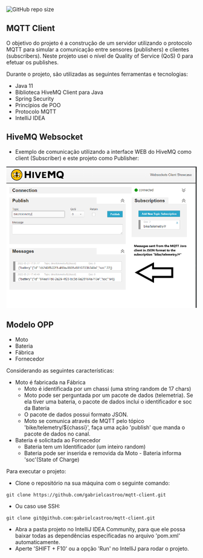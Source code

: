 ![GitHub repo size](https://img.shields.io/github/repo-size/gabrielcastroo/mqtt-client?style=plastic)

<h2>MQTT Client</h2>

O objetivo do projeto é a construção de um servidor utilizando o protocolo MQTT para simular a comunicação entre sensores (publishers) e clientes (subscribers).
Neste projeto usei o nível de Quality of Service (QoS) 0 para efetuar os publishes.

Durante o projeto, são utilizadas as seguintes ferramentas e tecnologias:

* Java 11 
* Biblioteca HiveMQ Client para Java
* Spring Security
* Princípios de POO
* Protocolo MQTT
* IntelliJ IDEA

<h2>HiveMQ Websocket</h2>

* Exemplo de comunicação utilizando a interface WEB do HiveMQ como client (Subscriber) e este projeto como Publisher:

<p align="center">
  <img src="src/assets/websockethivemq.png" width="700" title="hover text">
</p>

<h2>Modelo OPP</h2>

* Moto
* Bateria
* Fábrica
* Fornecedor

Considerando as seguintes características:

- Moto é fabricada na Fábrica
    - Moto é identificada por um chassi (uma string random de 17 chars)
    - Moto pode ser perguntada por um pacote de dados (telemetria). Se ela tiver
    uma bateria, o pacote de dados inclui o identificador e soc da Bateria
    - O pacote de dados possui formato JSON.
    - Moto se comunica através de MQTT pelo tópico 'bike/telemetry/${chassi}',
    faça uma ação 'publish' que manda o pacote de dados no canal.
- Bateria é solicitada ao Fornecedor
    - Bateria tem um Identificador (um inteiro random)
    - Bateria pode ser inserida e removida da Moto - Bateria informa 'soc'(State of
    Charge)

Para executar o projeto:

* Clone o repositório na sua máquina com o seguinte comando:
```shell script
git clone https://github.com/gabrielcastroo/mqtt-client.git 
```
* Ou caso use SSH:
```shell script
git clone git@github.com:gabrielcastroo/mqtt-client.git 
```
* Abra a pasta projeto no IntelliJ IDEA Community, para que ele possa baixar todas as dependências especificadas no arquivo 'pom.xml' automaticamente.
* Aperte 'SHIFT + F10' ou a opção 'Run' no IntelliJ para rodar o projeto.
